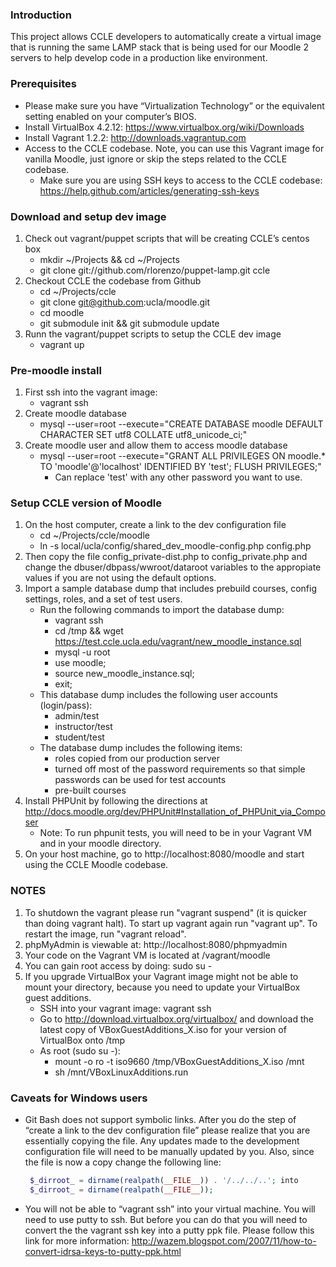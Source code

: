 ### Introduction
This project allows CCLE developers to automatically create a virtual image that is running the same LAMP stack that is being used for our Moodle 2 servers to help develop code in a production like environment.

### Prerequisites
* Please make sure you have “Virtualization Technology” or the equivalent setting enabled on your computer’s BIOS.
* Install VirtualBox 4.2.12: https://www.virtualbox.org/wiki/Downloads
* Install Vagrant 1.2.2: http://downloads.vagrantup.com
* Access to the CCLE codebase. Note, you can use this Vagrant image for vanilla Moodle, just ignore or skip the steps related to the CCLE codebase.
    * Make sure you are using SSH keys to access to the CCLE codebase: https://help.github.com/articles/generating-ssh-keys   

### Download and setup dev image
1. Check out vagrant/puppet scripts that will be creating CCLE’s centos box
    * mkdir ~/Projects && cd ~/Projects
    * git clone git://github.com/rlorenzo/puppet-lamp.git ccle
2. Checkout CCLE the codebase from Github
    * cd ~/Projects/ccle
    * git clone git@github.com:ucla/moodle.git
    * cd moodle
    * git submodule init && git submodule update
3. Runn the vagrant/puppet scripts to setup the CCLE dev image
   * vagrant up

### Pre-moodle install
1. First ssh into the vagrant image: 
   * vagrant ssh
2. Create moodle database
   * mysql --user=root --execute="CREATE DATABASE moodle DEFAULT CHARACTER SET utf8 COLLATE utf8_unicode_ci;"
3. Create moodle user and allow them to access moodle database
   * mysql --user=root --execute="GRANT ALL PRIVILEGES ON moodle.* TO 'moodle'@'localhost' IDENTIFIED BY 'test'; FLUSH PRIVILEGES;"
      * Can replace 'test' with any other password you want to use.

### Setup CCLE version of Moodle
1. On the host computer, create a link to the dev configuration file
      * cd ~/Projects/ccle/moodle
      * ln -s local/ucla/config/shared_dev_moodle-config.php config.php
2. Then copy the file config_private-dist.php to config_private.php and change the dbuser/dbpass/wwroot/dataroot variables to the appropiate values if you are not using the default options.
3. Import a sample database dump that includes prebuild courses, config settings, roles, and a set of test users.
   * Run the following commands to import the database dump:
      * vagrant ssh
      * cd /tmp && wget https://test.ccle.ucla.edu/vagrant/new_moodle_instance.sql
      * mysql -u root 
      * use moodle;
      * source new_moodle_instance.sql;
      * exit;
   * This database dump includes the following user accounts (login/pass):
      * admin/test
      * instructor/test
      * student/test
   * The database dump includes the following items:
      * roles copied from our production server
      * turned off most of the password requirements so that simple passwords can be used for test accounts
      * pre-built courses
4. Install PHPUnit by following the directions at http://docs.moodle.org/dev/PHPUnit#Installation_of_PHPUnit_via_Composer
   * Note: To run phpunit tests, you will need to be in your Vagrant VM and in your moodle directory.
5. On your host machine, go to http://localhost:8080/moodle and start using the CCLE Moodle codebase.

### NOTES
1. To shutdown the vagrant please run "vagrant suspend" (it is quicker than doing vagrant halt). To start up vagrant again run "vagrant up". To restart the image, run "vagrant reload".
2. phpMyAdmin is viewable at: http://localhost:8080/phpmyadmin
3. Your code on the Vagrant VM is located at /vagrant/moodle
4. You can gain root access by doing: sudo su -
5. If you upgrade VirtualBox your Vagrant image might not be able to mount your directory, because you need to update your VirtualBox guest additions.
   * SSH into your vagrant image: vagrant ssh
   * Go to http://download.virtualbox.org/virtualbox/ and download the latest copy of VBoxGuestAdditions\_X.iso for your version of VirtualBox onto /tmp
   * As root (sudo su -):
      * mount -o ro -t iso9660 /tmp/VBoxGuestAdditions\_X.iso /mnt
      * sh /mnt/VBoxLinuxAdditions.run

### Caveats for Windows users
* Git Bash does not support symbolic links. After you do the step of “create a link to the dev configuration file” please     realize that you are essentially copying the file. Any updates made to the development configuration file will need to be     manually updated by you. Also, since the file is now a copy change the following line:

   ```php
    $_dirroot_ = dirname(realpath(__FILE__)) . '/../../..'; into
    $_dirroot_ = dirname(realpath(__FILE__));
   ```
* You will not be able to “vagrant ssh” into your virtual machine. You will need to use putty to ssh. But before you can do     that you will need to convert the the vagrant ssh key into a putty ppk file. Please follow this link for more information:     http://wazem.blogspot.com/2007/11/how-to-convert-idrsa-keys-to-putty-ppk.html
